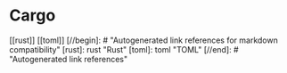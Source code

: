 # Cargo

[[rust]]
[[toml]]
[//begin]: # "Autogenerated link references for markdown compatibility"
[rust]: rust "Rust"
[toml]: toml "TOML"
[//end]: # "Autogenerated link references"